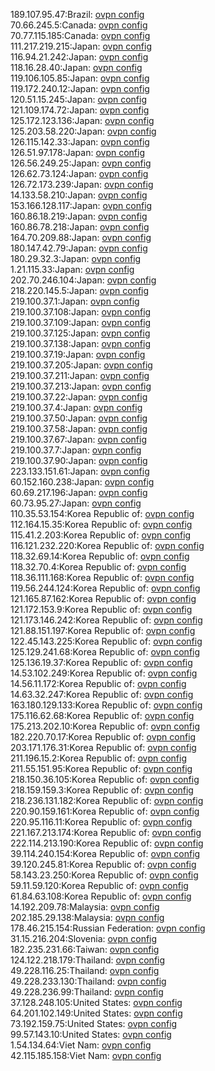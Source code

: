 189.107.95.47:Brazil: [ovpn config](vpn/189_107_95_47.ovpn)  
70.66.245.5:Canada: [ovpn config](vpn/70_66_245_5.ovpn)  
70.77.115.185:Canada: [ovpn config](vpn/70_77_115_185.ovpn)  
111.217.219.215:Japan: [ovpn config](vpn/111_217_219_215.ovpn)  
116.94.21.242:Japan: [ovpn config](vpn/116_94_21_242.ovpn)  
118.16.28.40:Japan: [ovpn config](vpn/118_16_28_40.ovpn)  
119.106.105.85:Japan: [ovpn config](vpn/119_106_105_85.ovpn)  
119.172.240.12:Japan: [ovpn config](vpn/119_172_240_12.ovpn)  
120.51.15.245:Japan: [ovpn config](vpn/120_51_15_245.ovpn)  
121.109.174.72:Japan: [ovpn config](vpn/121_109_174_72.ovpn)  
125.172.123.136:Japan: [ovpn config](vpn/125_172_123_136.ovpn)  
125.203.58.220:Japan: [ovpn config](vpn/125_203_58_220.ovpn)  
126.115.142.33:Japan: [ovpn config](vpn/126_115_142_33.ovpn)  
126.51.97.178:Japan: [ovpn config](vpn/126_51_97_178.ovpn)  
126.56.249.25:Japan: [ovpn config](vpn/126_56_249_25.ovpn)  
126.62.73.124:Japan: [ovpn config](vpn/126_62_73_124.ovpn)  
126.72.173.239:Japan: [ovpn config](vpn/126_72_173_239.ovpn)  
14.133.58.210:Japan: [ovpn config](vpn/14_133_58_210.ovpn)  
153.166.128.117:Japan: [ovpn config](vpn/153_166_128_117.ovpn)  
160.86.18.219:Japan: [ovpn config](vpn/160_86_18_219.ovpn)  
160.86.78.218:Japan: [ovpn config](vpn/160_86_78_218.ovpn)  
164.70.209.88:Japan: [ovpn config](vpn/164_70_209_88.ovpn)  
180.147.42.79:Japan: [ovpn config](vpn/180_147_42_79.ovpn)  
180.29.32.3:Japan: [ovpn config](vpn/180_29_32_3.ovpn)  
1.21.115.33:Japan: [ovpn config](vpn/1_21_115_33.ovpn)  
202.70.246.104:Japan: [ovpn config](vpn/202_70_246_104.ovpn)  
218.220.145.5:Japan: [ovpn config](vpn/218_220_145_5.ovpn)  
219.100.37.1:Japan: [ovpn config](vpn/219_100_37_1.ovpn)  
219.100.37.108:Japan: [ovpn config](vpn/219_100_37_108.ovpn)  
219.100.37.109:Japan: [ovpn config](vpn/219_100_37_109.ovpn)  
219.100.37.125:Japan: [ovpn config](vpn/219_100_37_125.ovpn)  
219.100.37.138:Japan: [ovpn config](vpn/219_100_37_138.ovpn)  
219.100.37.19:Japan: [ovpn config](vpn/219_100_37_19.ovpn)  
219.100.37.205:Japan: [ovpn config](vpn/219_100_37_205.ovpn)  
219.100.37.211:Japan: [ovpn config](vpn/219_100_37_211.ovpn)  
219.100.37.213:Japan: [ovpn config](vpn/219_100_37_213.ovpn)  
219.100.37.22:Japan: [ovpn config](vpn/219_100_37_22.ovpn)  
219.100.37.4:Japan: [ovpn config](vpn/219_100_37_4.ovpn)  
219.100.37.50:Japan: [ovpn config](vpn/219_100_37_50.ovpn)  
219.100.37.58:Japan: [ovpn config](vpn/219_100_37_58.ovpn)  
219.100.37.67:Japan: [ovpn config](vpn/219_100_37_67.ovpn)  
219.100.37.7:Japan: [ovpn config](vpn/219_100_37_7.ovpn)  
219.100.37.90:Japan: [ovpn config](vpn/219_100_37_90.ovpn)  
223.133.151.61:Japan: [ovpn config](vpn/223_133_151_61.ovpn)  
60.152.160.238:Japan: [ovpn config](vpn/60_152_160_238.ovpn)  
60.69.217.196:Japan: [ovpn config](vpn/60_69_217_196.ovpn)  
60.73.95.27:Japan: [ovpn config](vpn/60_73_95_27.ovpn)  
110.35.53.154:Korea Republic of: [ovpn config](vpn/110_35_53_154.ovpn)  
112.164.15.35:Korea Republic of: [ovpn config](vpn/112_164_15_35.ovpn)  
115.41.2.203:Korea Republic of: [ovpn config](vpn/115_41_2_203.ovpn)  
116.121.232.220:Korea Republic of: [ovpn config](vpn/116_121_232_220.ovpn)  
118.32.69.14:Korea Republic of: [ovpn config](vpn/118_32_69_14.ovpn)  
118.32.70.4:Korea Republic of: [ovpn config](vpn/118_32_70_4.ovpn)  
118.36.111.168:Korea Republic of: [ovpn config](vpn/118_36_111_168.ovpn)  
119.56.244.124:Korea Republic of: [ovpn config](vpn/119_56_244_124.ovpn)  
121.165.87.162:Korea Republic of: [ovpn config](vpn/121_165_87_162.ovpn)  
121.172.153.9:Korea Republic of: [ovpn config](vpn/121_172_153_9.ovpn)  
121.173.146.242:Korea Republic of: [ovpn config](vpn/121_173_146_242.ovpn)  
121.88.151.197:Korea Republic of: [ovpn config](vpn/121_88_151_197.ovpn)  
122.45.143.225:Korea Republic of: [ovpn config](vpn/122_45_143_225.ovpn)  
125.129.241.68:Korea Republic of: [ovpn config](vpn/125_129_241_68.ovpn)  
125.136.19.37:Korea Republic of: [ovpn config](vpn/125_136_19_37.ovpn)  
14.53.102.249:Korea Republic of: [ovpn config](vpn/14_53_102_249.ovpn)  
14.56.11.172:Korea Republic of: [ovpn config](vpn/14_56_11_172.ovpn)  
14.63.32.247:Korea Republic of: [ovpn config](vpn/14_63_32_247.ovpn)  
163.180.129.133:Korea Republic of: [ovpn config](vpn/163_180_129_133.ovpn)  
175.116.62.68:Korea Republic of: [ovpn config](vpn/175_116_62_68.ovpn)  
175.213.202.10:Korea Republic of: [ovpn config](vpn/175_213_202_10.ovpn)  
182.220.70.17:Korea Republic of: [ovpn config](vpn/182_220_70_17.ovpn)  
203.171.176.31:Korea Republic of: [ovpn config](vpn/203_171_176_31.ovpn)  
211.196.15.2:Korea Republic of: [ovpn config](vpn/211_196_15_2.ovpn)  
211.55.151.95:Korea Republic of: [ovpn config](vpn/211_55_151_95.ovpn)  
218.150.36.105:Korea Republic of: [ovpn config](vpn/218_150_36_105.ovpn)  
218.159.159.3:Korea Republic of: [ovpn config](vpn/218_159_159_3.ovpn)  
218.236.131.182:Korea Republic of: [ovpn config](vpn/218_236_131_182.ovpn)  
220.90.159.161:Korea Republic of: [ovpn config](vpn/220_90_159_161.ovpn)  
220.95.116.11:Korea Republic of: [ovpn config](vpn/220_95_116_11.ovpn)  
221.167.213.174:Korea Republic of: [ovpn config](vpn/221_167_213_174.ovpn)  
222.114.213.190:Korea Republic of: [ovpn config](vpn/222_114_213_190.ovpn)  
39.114.240.154:Korea Republic of: [ovpn config](vpn/39_114_240_154.ovpn)  
39.120.245.81:Korea Republic of: [ovpn config](vpn/39_120_245_81.ovpn)  
58.143.23.250:Korea Republic of: [ovpn config](vpn/58_143_23_250.ovpn)  
59.11.59.120:Korea Republic of: [ovpn config](vpn/59_11_59_120.ovpn)  
61.84.63.108:Korea Republic of: [ovpn config](vpn/61_84_63_108.ovpn)  
14.192.209.78:Malaysia: [ovpn config](vpn/14_192_209_78.ovpn)  
202.185.29.138:Malaysia: [ovpn config](vpn/202_185_29_138.ovpn)  
178.46.215.154:Russian Federation: [ovpn config](vpn/178_46_215_154.ovpn)  
31.15.216.204:Slovenia: [ovpn config](vpn/31_15_216_204.ovpn)  
182.235.231.66:Taiwan: [ovpn config](vpn/182_235_231_66.ovpn)  
124.122.218.179:Thailand: [ovpn config](vpn/124_122_218_179.ovpn)  
49.228.116.25:Thailand: [ovpn config](vpn/49_228_116_25.ovpn)  
49.228.233.130:Thailand: [ovpn config](vpn/49_228_233_130.ovpn)  
49.228.236.99:Thailand: [ovpn config](vpn/49_228_236_99.ovpn)  
37.128.248.105:United States: [ovpn config](vpn/37_128_248_105.ovpn)  
64.201.102.149:United States: [ovpn config](vpn/64_201_102_149.ovpn)  
73.192.159.75:United States: [ovpn config](vpn/73_192_159_75.ovpn)  
99.57.143.10:United States: [ovpn config](vpn/99_57_143_10.ovpn)  
1.54.134.64:Viet Nam: [ovpn config](vpn/1_54_134_64.ovpn)  
42.115.185.158:Viet Nam: [ovpn config](vpn/42_115_185_158.ovpn)  
